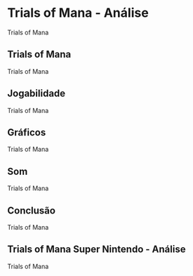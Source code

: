 ---
---

# Trials of Mana - Análise

Trials of Mana

## Trials of Mana

Trials of Mana

## Jogabilidade

Trials of Mana

## Gráficos

Trials of Mana

## Som

Trials of Mana

## Conclusão

Trials of Mana

## Trials of Mana Super Nintendo - Análise

Trials of Mana
